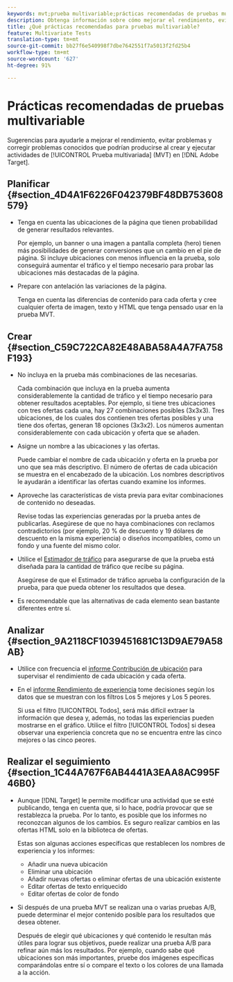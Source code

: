 ```yaml
---
keywords: mvt;prueba multivariable;prácticas recomendadas de pruebas multivariable;prácticas recomendadas de mvt;combinaciones de mvt;informes de mvt
description: Obtenga información sobre cómo mejorar el rendimiento, evitar problemas y corregir problemas conocidos que podrían producirse al crear y ejecutar actividades de prueba multivariada en Adobe Target.
title: ¿Qué prácticas recomendadas para pruebas multivariable?
feature: Multivariate Tests
translation-type: tm+mt
source-git-commit: bb27f6e540998f7dbe7642551f7a5013f2fd25b4
workflow-type: tm+mt
source-wordcount: '627'
ht-degree: 91%

---
```



# Prácticas recomendadas de pruebas multivariable

Sugerencias para ayudarle a mejorar el rendimiento, evitar problemas y corregir problemas conocidos que podrían producirse al crear y ejecutar actividades de [!UICONTROL Prueba multivariada] (MVT) en [!DNL Adobe Target].

## Planificar   {#section_4D4A1F6226F042379BF48DB753608579}

* Tenga en cuenta las ubicaciones de la página que tienen probabilidad de generar resultados relevantes.

   Por ejemplo, un banner o una imagen a pantalla completa (hero) tienen más posibilidades de generar conversiones que un cambio en el pie de página. Si incluye ubicaciones con menos influencia en la prueba, solo conseguirá aumentar el tráfico y el tiempo necesario para probar las ubicaciones más destacadas de la página.
* Prepare con antelación las variaciones de la página.

   Tenga en cuenta las diferencias de contenido para cada oferta y cree cualquier oferta de imagen, texto y HTML que tenga pensado usar en la prueba MVT.

## Crear   {#section_C59C722CA82E48ABA58A4A7FA758F193}

* No incluya en la prueba más combinaciones de las necesarias.

   Cada combinación que incluya en la prueba aumenta considerablemente la cantidad de tráfico y el tiempo necesario para obtener resultados aceptables. Por ejemplo, si tiene tres ubicaciones con tres ofertas cada una, hay 27 combinaciones posibles (3x3x3). Tres ubicaciones, de los cuales dos contienen tres ofertas posibles y una tiene dos ofertas, generan 18 opciones (3x3x2). Los números aumentan considerablemente con cada ubicación y oferta que se añaden.

* Asigne un nombre a las ubicaciones y las ofertas.

   Puede cambiar el nombre de cada ubicación y oferta en la prueba por uno que sea más descriptivo. El número de ofertas de cada ubicación se muestra en el encabezado de la ubicación. Los nombres descriptivos le ayudarán a identificar las ofertas cuando examine los informes.

* Aproveche las características de vista previa para evitar combinaciones de contenido no deseadas.

   Revise todas las experiencias generadas por la prueba antes de publicarlas. Asegúrese de que no haya combinaciones con reclamos contradictorios (por ejemplo, 20 % de descuento y 19 dólares de descuento en la misma experiencia) o diseños incompatibles, como un fondo y una fuente del mismo color.

* Utilice el [Estimador de tráfico](/help/c-activities/c-multivariate-testing/t-create-multivariate-test/traffic-estimator.md) para asegurarse de que la prueba está diseñada para la cantidad de tráfico que recibe su página.

   Asegúrese de que el Estimador de tráfico aprueba la configuración de la prueba, para que pueda obtener los resultados que desea.
* Es recomendable que las alternativas de cada elemento sean bastante diferentes entre sí.

## Analizar   {#section_9A2118CF1039451681C13D9AE79A58AB}

* Utilice con frecuencia el [informe Contribución de ubicación](/help/c-reports/location-contribution-report.md) para supervisar el rendimiento de cada ubicación y cada oferta.
* En el [informe Rendimiento de experiencia](/help/c-reports/experience-performance-report.md) tome decisiones según los datos que se muestran con los filtros Los 5 mejores y Los 5 peores.

   Si usa el filtro [!UICONTROL Todos], será más difícil extraer la información que desea y, además, no todas las experiencias pueden mostrarse en el gráfico. Utilice el filtro [!UICONTROL Todos] si desea observar una experiencia concreta que no se encuentra entre las cinco mejores o las cinco peores.

## Realizar el seguimiento   {#section_1C44A767F6AB4441A3EAA8AC995F46B0}

* Aunque [!DNL Target] le permite modificar una actividad que se esté publicando, tenga en cuenta que, si lo hace, podría provocar que se restablezca la prueba. Por lo tanto, es posible que los informes no reconozcan algunos de los cambios. Es seguro realizar cambios en las ofertas HTML solo en la biblioteca de ofertas.

   Estas son algunas acciones específicas que restablecen los nombres de experiencia y los informes:

   * Añadir una nueva ubicación
   * Eliminar una ubicación
   * Añadir nuevas ofertas o eliminar ofertas de una ubicación existente
   * Editar ofertas de texto enriquecido
   * Editar ofertas de color de fondo

* Si después de una prueba MVT se realizan una o varias pruebas A/B, puede determinar el mejor contenido posible para los resultados que desea obtener.

   Después de elegir qué ubicaciones y qué contenido le resultan más útiles para lograr sus objetivos, puede realizar una prueba A/B para refinar aún más los resultados. Por ejemplo, cuando sabe qué ubicaciones son más importantes, pruebe dos imágenes específicas comparándolas entre sí o compare el texto o los colores de una llamada a la acción.

